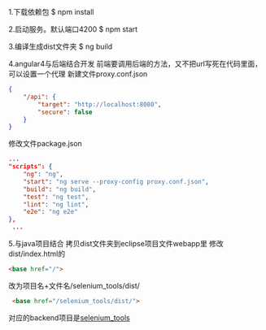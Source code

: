 1.下载依赖包
$ npm install

2.启动服务。默认端口4200
$ npm start

3.编译生成dist文件夹
$ ng build

4.angular4与后端结合开发
前端要调用后端的方法，又不把url写死在代码里面，可以设置一个代理
新建文件proxy.conf.json
``` json
{
	"/api": {
		"target": "http://localhost:8080",
		"secure": false
	}
}
```
修改文件package.json
``` json
...
"scripts": {
    "ng": "ng",
    "start": "ng serve --proxy-config proxy.conf.json",
    "build": "ng build",
    "test": "ng test",
    "lint": "ng lint",
    "e2e": "ng e2e"
},
 ...
```

5.与java项目结合
拷贝dist文件夹到eclipse项目文件webapp里
修改dist/index.html的
```html
<base href="/">   
```
改为项目名+文件名/selenium_tools/dist/
```html
 <base href="/selenium_tools/dist/">
 ```
对应的backend项目是[selenium_tools](https://github.com/miozeng/selenium_tools)
